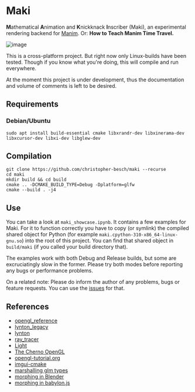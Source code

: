 # Maki

**M**athematical **A**nimation and **K**nickknack **I**nscriber (Maki), an experimental rendering backend for [Manim](https://github.com/ManimCommunity/manim).
Or: **How to Teach Manim Time Travel.**

![image](https://user-images.githubusercontent.com/57909184/148649899-0a890deb-c435-493e-8a89-419e895296dd.png)

This is a cross-platform project.
But right now only Linux-builds have been tested.
Though if you know what you're doing, this will compile and run everywhere.

At the moment this project is under development, thus the documentation and volume of comments is left to be desired.

## Requirements

### Debian/Ubuntu

```
sudo apt install build-essential cmake libxrandr-dev libxinerama-dev libxcursor-dev libxi-dev libglew-dev
```

## Compilation

```
git clone https://github.com/christopher-besch/maki --recurse
cd maki
mkdir build && cd build
cmake .. -DCMAKE_BUILD_TYPE=Debug -Dplatform=glfw
cmake --build . -j4
```

## Use

You can take a look at `maki_showcase.ipynb`.
It contains a few examples for Maki.
For it to function correctly you have to copy (or symlink) the compiled shared object for Python (for example `maki.cpython-310-x86_64-linux-gnu.so`) into the root of this project.
You can find that shared object in `build/maki` (if you called your build directory that).

The examples work with both Debug and Release builds, but some are excruciatingly slow in the former.
Please try both modes before reporting any bugs or performance problems.

On a related note:
Please do inform the author of any problems, bugs or feature requests.
You can use the [issues](https://github.com/christopher-besch/maki/issues) for that.

## References

- [opengl_reference](https://github.com/christopher-besch/opengl_reference)
- [lynton_legacy](https://github.com/christopher-besch/lynton_legacy)
- [lynton](https://github.com/christopher-besch/lynton)
- [ray_tracer](https://github.com/christopher-besch/ray_tracer)
- [Light](https://github.com/Light3039/Light)
- [The Cherno OpenGL](https://www.youtube.com/watch?v=W3gAzLwfIP0&list=PLlrATfBNZ98foTJPJ_Ev03o2oq3-GGOS2)
- [opengl-tutorial.org](http://www.opengl-tutorial.org)
- [imgui-cmake](https://github.com/Pesc0/imgui-cmake)
- [marshalling glm types](https://github.com/pybind/pybind11/issues/430)
- [morphing in Blender](https://www.youtube.com/watch?v=SgDhzkv-p6s)
- [morphing in babylon.js](https://doc.babylonjs.com/divingDeeper/mesh/dynamicMeshMorph)
